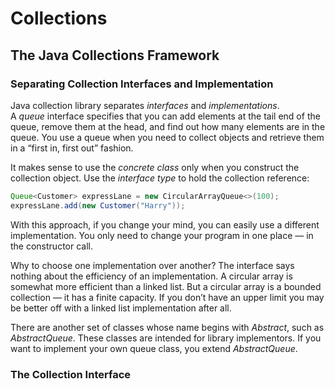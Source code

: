 # Collections
## The Java Collections Framework
### Separating Collection Interfaces and Implementation
Java collection library separates _interfaces_ and _implementations_. \
A _queue_ interface specifies that you can add elements at the tail end of the queue, remove them at the head, and find
out how many elements are in the queue. You use a queue when you need to collect objects and retrieve them in a
“first in, first out” fashion.

It makes sense to use the _concrete class_ only when you construct the collection object. Use the _interface type_ to hold
the collection reference:
```java
Queue<Customer> expressLane = new CircularArrayQueue<>(100);
expressLane.add(new Customer("Harry"));
```
With this approach, if you change your mind, you can easily use a different implementation. You only need to change your
program in one place — in the constructor call.

Why to choose one implementation over another? The interface says nothing about the efficiency of an implementation. 
A circular array is somewhat more efficient than a linked list. But a circular array is a bounded collection — it has a
finite capacity. If you don’t have an upper limit you may be better off with a linked list implementation after all.

There are another set of classes whose name begins with _Abstract_, such as _AbstractQueue_. These classes are
intended for library implementors. If you want to implement your own queue class, you extend _AbstractQueue_.

### The Collection Interface

